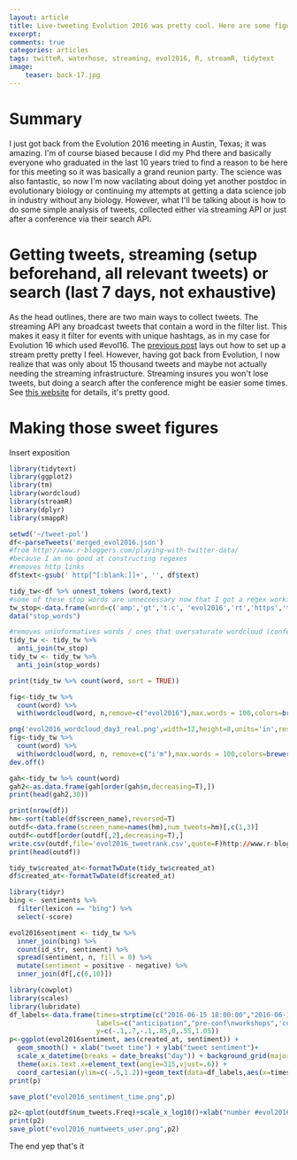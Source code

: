 ```yaml
---
layout: article
title: Live-tweeting Evolution 2016 was pretty cool. Here are some figures and advice on how to do the same for your own upcoming conference.
excerpt: 
comments: true
categories: articles
tags: twitteR, waterhose, streaming, evol2016, R, streamR, tidytext
image:
    teaser: back-17.jpg
---
```


# Summary

I just got back from the Evolution 2016 meeting in Austin, Texas; it was amazing. I'm of course biased because I did my Phd there and basically everyone who graduated in the last 10 years tried to find a reason to be here for this meeting so it was basically a grand reunion party. The science was also fantastic, so now I'm now vacilating about doing yet another postdoc in evolutionary biology or continuing my attempts at getting a data science job in industry without any biology. However, what I'll be talking about is how to do some simple analysis of tweets, collected either via streaming API or just after a conference via their search API.

# Getting tweets, streaming (setup beforehand, all relevant tweets) or search (last 7 days, not exhaustive) 

As the head outlines, there are two main ways to collect tweets. The streaming API any broadcast tweets that contain a word in the filter list. This makes it easy it filter for events with unique hashtags, as in my case for Evolution 16 which used #evol16. The [previous post](http://thomas-keller.github.io/articles/using-streamr-tidytext-to-conferences-with-twitter/) lays out how to set up a stream pretty pretty I feel. However, having got back from Evolution, I now realize that was only about 15 thousand tweets and maybe not actually needing the streaming infrastructure. Streaming insures you won't lose tweets, but doing a search after the conference might be easier some times. See [this website](http://www.r-bloggers.com/playing-with-twitter-data/) for details, it's pretty good.

# Making those sweet figures

Insert exposition

```R
library(tidytext)
library(ggplot2)
library(tm)
library(wordcloud)
library(streamR)
library(dplyr)
library(smappR)

setwd('~/tweet-pol')
df<-parseTweets('merged_evol2016.json')
#from http://www.r-bloggers.com/playing-with-twitter-data/
#because I am no good at constructing regexes
#removes http links
df$text<-gsub(' http[^[:blank:]]+', '', df$text)

tidy_tw<-df %>% unnest_tokens (word,text)
#some of these stop words are unneccessary now that I got a regex working that doesn't core dump
tw_stop<-data.frame(word=c('amp','gt','t.c', 'evol2016','rt','https','t.co','___','1','2','3','4','5','6','7','8','9',"i\'m",'15','30','45','00','10'),lexicon='whatevs')
data("stop_words")

#removes uninformatives words / ones that oversaturate wordcloud (conference hashtag)
tidy_tw <- tidy_tw %>%
  anti_join(tw_stop)
tidy_tw <- tidy_tw %>%
  anti_join(stop_words)

print(tidy_tw %>% count(word, sort = TRUE)) 

fig<-tidy_tw %>%
  count(word) %>%
  with(wordcloud(word, n,remove=c("evol2016"),max.words = 100,colors=brewer.pal(8,'Dark2')))

png('evol2016_wordcloud_day3_real.png',width=12,height=8,units='in',res=300)
fig<-tidy_tw %>%
  count(word) %>%
  with(wordcloud(word, n, remove=c("i'm"),max.words = 100,colors=brewer.pal(8,'Dark2')))
dev.off()

gah<-tidy_tw %>% count(word)
gah2<-as.data.frame(gah[order(gah$n,decreasing=T),])
print(head(gah2,30))

print(nrow(df))
hm<-sort(table(df$screen_name),reversed=T)
outdf<-data.frame(screen_name=names(hm),num_tweets=hm)[,c(1,3)]
outdf<-outdf[order(outdf[,2],decreasing=T),]
write.csv(outdf,file='evol2016_tweetrank.csv',quote=F)http://www.r-bloggers.com/playing-with-twitter-data/
print(head(outdf))

tidy_tw$created_at<-formatTwDate(tidy_tw$created_at)
df$created_at<-formatTwDate(df$created_at)

library(tidyr)
bing <- sentiments %>%
  filter(lexicon == "bing") %>%
  select(-score)

evol2016sentiment <- tidy_tw %>%
  inner_join(bing) %>%
  count(id_str, sentiment) %>%
  spread(sentiment, n, fill = 0) %>%
  mutate(sentiment = positive - negative) %>%
  inner_join(df[,c(6,10)])

library(cowplot)
library(scales)
library(lubridate)
df_labels<-data.frame(times=strptime(c("2016-06-15 18:00:00","2016-06-17 12:00:00","2016-06-18 7:30:00","2016-06-19 18:30:00","2016-06-21 0:00:00","2016-06-21 18:00:00","2016-06-23 0:00:00"),"%Y-%m-%d %H:%M:%S"),
                      labels=c("anticipation","pre-conf\nworkshops",'conference\ntalks begin','film festival\nsocializing','oh god\nmore talks',"super social!",'bitter\nreality\nintrudes'),
                      y=c(-.1,.7,-.1,.85,0,.55,1.05))
p<-ggplot(evol2016sentiment, aes(created_at, sentiment)) +
  geom_smooth() + xlab("tweet time") + ylab("tweet sentiment")+
  scale_x_datetime(breaks = date_breaks("day")) + background_grid(major = "xy", minor = "none") +
  theme(axis.text.x=element_text(angle=315,vjust=.6)) +
  coord_cartesian(ylim=c(-.5,1.2))+geom_text(data=df_labels,aes(x=times,y=y,label=labels),size=4)
print(p)

save_plot("evol2016_sentiment_time.png",p)

p2<-qplot(outdf$num_tweets.Freq)+scale_x_log10()+xlab("number #evol2016 tweets")+ylab("number of tweeters")
print(p2)
save_plot("evol2016_numtweets_user.png",p2)
```

The end
yep that's it

